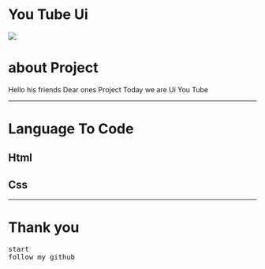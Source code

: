 <!-- Title -->
<h1>You Tube Ui</h1>

<img src="https://firebasestorage.googleapis.com/v0/b/github-209c5.appspot.com/o/Picsart_22-07-29_17-30-18-373.jpg?alt=media&token=dfea2ff6-2642-499a-af7f-32a99621633d">


<h1>about Project </h1>
<p>Hello his friends Dear ones Project Today we are Ui You Tube</p>
<hr>
<!-- view -->
<h1>Language To Code</h1>
<h2>Html</h2>
<h2>Css</h2>
<hr>
<h1>Thank you</h1>
<pre>
start
follow my github
</pre>

